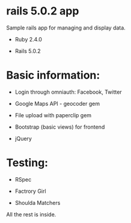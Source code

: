 # rails 5.0.2 app

 Sample rails app for managing and display data.

* Ruby 2.4.0

* Rails 5.0.2

# Basic information:

* Login through omniauth: Facebook, Twitter

* Google Maps API - geocoder gem

* File upload with paperclip gem

* Bootstrap (basic views) for frontend

* jQuery

# Testing:

* RSpec

* Factrory Girl

* Shoulda Matchers

All the rest is inside.
